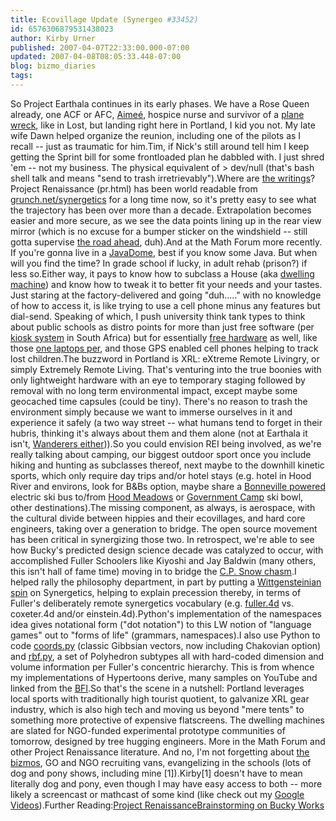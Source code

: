 ```yaml
---
title: Ecovillage Update (Synergeo #33452)
id: 6576306879531438023
author: Kirby Urner
published: 2007-04-07T22:33:00.000-07:00
updated: 2007-04-08T08:05:33.448-07:00
blog: bizmo_diaries
tags: 
---
```


So Project Earthala continues in its early phases. We have a Rose Queen already, one ACF or AFC, [Aimeé](http://controlroom.blogspot.com/2006/08/project-earthala.html), hospice nurse and survivor of a [plane wreck](http://worldgame.blogspot.com/2007/02/sunday-outing.html), like in Lost, but landing right here in Portland, I kid you not. My late wife Dawn helped organize the reunion, including one of the pilots as I recall -- just as traumatic for him.Tim, if Nick's still around tell him I keep getting the Sprint bill for some frontloaded plan he dabbled with. I just shred 'em -- not my business. The physical equivalent of > dev/null (that's bash shell talk and means "send to trash irretrievably").Where are [the writings](http://reality.sculptors.com/~hyprmail/domesteading/9812/0467.html)? Project Renaissance (pr.html) has been world readable from [grunch.net/synergetics](http://www.grunch.net/synergetics/) for a long time now, so it's pretty easy to see what the trajectory has been over more than a decade. Extrapolation becomes easier and more secure, as we see the data points lining up in the rear view mirror (which is no excuse for a bumper sticker on the windshield -- still gotta supervise [the road ahead](http://controlroom.blogspot.com/2007/04/spring-cleaning.html), duh).And at the Math Forum more recently. If you're gonna live in a [JavaDome](http://worldgame.blogspot.com/2006/01/location-scouting.html), best if you know some Java. But when will you find the time? In grade school if lucky, in adult rehab (prison?) if less so.Either way, it pays to know how to subclass a House (aka [dwelling machine](http://mybizmo.blogspot.com/2006/09/back-to-school.html)) and know how to tweak it to better fit your needs and your tastes. Just staring at the factory-delivered and going "duh....." with no knowledge of how to access it, is like trying to use a cell phone minus any features but dial-send. Speaking of which, I push university think tank types to think about public schools as distro points for more than just free software (per [kiosk system](http://mathforum.org/kb/message.jspa?messageID=5528473&tstart=0) in South Africa) but for essentially [free hardware](http://worldgame.blogspot.com/2007/03/synergetics-storyboard-2.html) as well, like those [one laptops per](http://mybizmo.blogspot.com/2007/01/cp4e-versus-olpc.html), and those GPS enabled cell phones helping to track lost children.The buzzword in Portland is XRL: eXtreme Remote Livingry, or simply Extremely Remote Living. That's venturing into the true boonies with only lightweight hardware with an eye to temporary staging followed by removal with no long term environmental impact, except maybe some geocached time capsules (could be tiny). There's no reason to trash the environment simply because we want to immerse ourselves in it and experience it safely (a two way street -- what humans tend to forget in their hubris, thinking it's always about them and them alone (not at Earthala it isn't, [Wanderers either](http://mybizmo.blogspot.com/2006/01/recruiting-new-wanderer.html))).So you could envision REI being involved, as we're really talking about camping, our biggest outdoor sport once you include hiking and hunting as subclasses thereof, next maybe to the downhill kinetic sports, which only require day trips and/or hotel stays (e.g. hotel in Hood River and environs, look for B&Bs option, maybe share a [Bonneville powered](http://www.bpa.gov/) electric ski bus to/from [Hood Meadows](http://www.skihood.com/) or [Government Camp](http://www.mthoodguide.com/government_camp/) ski bowl, other destinations).The missing component, as always, is aerospace, with the cultural divide between hippies and their ecovillages, and hard core engineers, taking over a generation to bridge. The open source movement has been critical in synergizing those two. In retrospect, we're able to see how Bucky's predicted design science decade was catalyzed to occur, with accomplished Fuller Schoolers like Kiyoshi and Jay Baldwin (many others, this isn't hall of fame time) moving in to bridge the [C.P. Snow chasm](http://mybizmo.blogspot.com/2005/04/last-isepp-lecture-2005.html).I helped rally the philosophy department, in part by putting a [Wittgensteinian spin](http://mybizmo.blogspot.com/2007/03/philosophy-talk.html) on Synergetics, helping to explain precession thereby, in terms of Fuller's deliberately remote synergetics vocabulary (e.g. [fuller.4d](http://worldgame.blogspot.com/2006/08/4d.html) vs. coxeter.4d and/or einstein.4d).Python's implementation of the namespaces idea gives notational form ("dot notation") to this LW notion of "language games" out to "forms of life" (grammars, namespaces).I also use Python to code [coords.py](http://www.4dsolutions.net/cgi-bin/py2html.cgi?script=/ocn/python/coords.py) (classic Gibbsian vectors, now including Chakovian option) and [rbf.py](http://www.4dsolutions.net/cgi-bin/py2html.cgi?script=/ocn/python/rbf.py), a set of Polyhedron subtypes all with hard-coded dimension and volume information per Fuller's concentric hierarchy. This is from whence my implementations of Hypertoons derive, many samples on YouTube and linked from the [BFI](http://www.bfi.org/).So that's the scene in a nutshell: Portland leverages local sports with traditionally high tourist quotient, to galvanize XRL gear industry, which is also high tech and moving us beyond "mere tents" to something more protective of expensive flatscreens. The dwelling machines are slated for NGO-funded experimental prototype communities of tomorrow, designed by tree hugging engineers. More in the Math Forum and other Project Renaissance literature. And no, I'm not forgetting about [the bizmos](http://mybizmo.blogspot.com/2006/08/bizmo-shopping.html), GO and NGO recruiting vans, evangelizing in the schools (lots of dog and pony shows, including mine [1]).Kirby[1] doesn't have to mean literally dog and pony, even though I may have easy access to both -- more likely a screencast or mathcast of some kind (like check out my [Google Videos](http://video.google.com/videoplay?docid=4293861278501806373&hl=en)).Further Reading:[Project Renaissance](http://www.grunch.net/synergetics/pr.html)[Brainstorming on Bucky Works](http://www.grunch.net/synergetics/bworks.html)